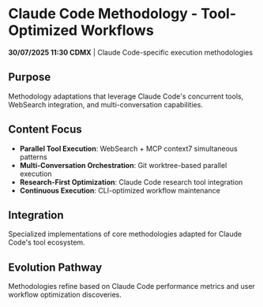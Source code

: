 # Claude Code Methodology - Tool-Optimized Workflows

**30/07/2025 11:30 CDMX** | Claude Code-specific execution methodologies

## Purpose
Methodology adaptations that leverage Claude Code's concurrent tools, WebSearch integration, and multi-conversation capabilities.

## Content Focus
- **Parallel Tool Execution**: WebSearch + MCP context7 simultaneous patterns
- **Multi-Conversation Orchestration**: Git worktree-based parallel execution
- **Research-First Optimization**: Claude Code research tool integration
- **Continuous Execution**: CLI-optimized workflow maintenance

## Integration
Specialized implementations of core methodologies adapted for Claude Code's tool ecosystem.

## Evolution Pathway
Methodologies refine based on Claude Code performance metrics and user workflow optimization discoveries.